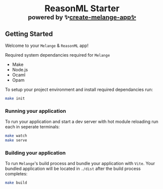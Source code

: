 <h1 align="center">
    ReasonML Starter</br>
    <span style="font-size: 1.25rem">
        powered by 
        ✨<a href="https://github.com/dmmulroy/create-melange-app">create-melange-app✨</a>
    </span>
</h1>

## Getting Started

Welcome to your `Melange` & `ReasonML` app!

Required system dependancies required for `Melange`

- Make
- Node.js
- Ocaml
- Opam

To setup your project environment and install required dependancies
run:

```sh
make init
```

### Running your application

To run your application and start a dev server with hot module reloading
run each in seperate terminals:

```sh
make watch
make serve
```

### Building your application

To run `Melange`'s build process and bundle your application
with `Vite`. Your bundled application will be located in `./dist`
after the build process completes:

```sh
make build
```

